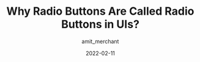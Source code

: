 ---
author: amit_merchant
date: 2022-02-11
tags:
  - html
  - semantics
  - naming
target_url: https://www.amitmerchant.com/why-radio-buttons-are-called-radio-buttons/
title: Why Radio Buttons Are Called Radio Buttons in UIs?
---